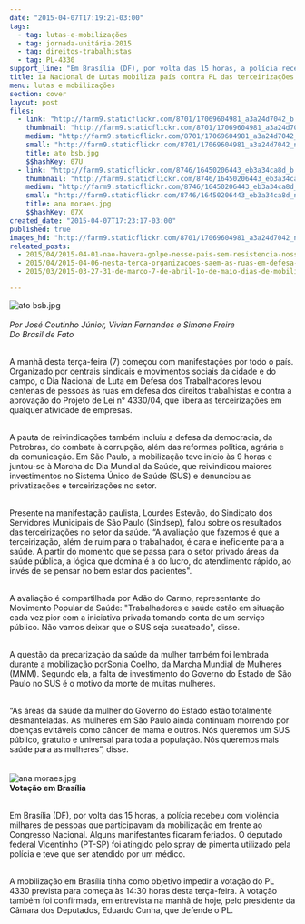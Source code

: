 ```yaml
---
date: "2015-04-07T17:19:21-03:00"
tags:
  - tag: lutas-e-mobilizações
  - tag: jornada-unitária-2015
  - tag: direitos-trabalhistas
  - tag: PL-4330
support_line: "Em Brasília (DF), por volta das 15 horas, a polícia recebeu com violência milhares de pessoas que participavam da mobilização em frente ao Congresso Nacional."
title: ia Nacional de Lutas mobiliza país contra PL das terceirizações
menu: lutas e mobilizações
section: cover
layout: post
files:
  - link: "http://farm9.staticflickr.com/8701/17069604981_a3a24d7042_b.jpg"
    thumbnail: "http://farm9.staticflickr.com/8701/17069604981_a3a24d7042_t.jpg"
    medium: "http://farm9.staticflickr.com/8701/17069604981_a3a24d7042_z.jpg"
    small: "http://farm9.staticflickr.com/8701/17069604981_a3a24d7042_n.jpg"
    title: ato bsb.jpg
    $$hashKey: 07U
  - link: "http://farm9.staticflickr.com/8746/16450206443_eb3a34ca8d_b.jpg"
    thumbnail: "http://farm9.staticflickr.com/8746/16450206443_eb3a34ca8d_t.jpg"
    medium: "http://farm9.staticflickr.com/8746/16450206443_eb3a34ca8d_z.jpg"
    small: "http://farm9.staticflickr.com/8746/16450206443_eb3a34ca8d_n.jpg"
    title: ana moraes.jpg
    $$hashKey: 07X
created_date: "2015-04-07T17:23:17-03:00"
published: true
images_hd: "http://farm9.staticflickr.com/8701/17069604981_a3a24d7042_n.jpg"
releated_posts:
  - 2015/04/2015-04-01-nao-havera-golpe-nesse-pais-sem-resistencia-nossos-movimentos-nao-formaram-covardes-afirma-gilmar-mauro.md
  - 2015/04/2015-04-06-nesta-terca-organizacoes-saem-as-ruas-em-defesa-dos-direitos-da-classe-trabalhadora.md
  - 2015/03/2015-03-27-31-de-marco-7-de-abril-1o-de-maio-dias-de-mobilizacao.md

---
```

<p><img alt="ato bsb.jpg" src="http://farm9.staticflickr.com/8701/17069604981_a3a24d7042_b.jpg" /><br />
<br />
<em>Por Jos&eacute; Coutinho J&uacute;nior, Vivian Fernandes e Simone Freire<br />
Do Brasil de Fato</em></p>

<p><br />
A manh&atilde; desta ter&ccedil;a-feira (7) come&ccedil;ou com manifesta&ccedil;&otilde;es por todo o pa&iacute;s. Organizado por centrais sindicais e movimentos sociais da cidade e do campo, o Dia Nacional de Luta em Defesa dos Trabalhadores levou centenas de pessoas &agrave;s ruas em defesa dos direitos trabalhistas e contra a aprova&ccedil;&atilde;o do Projeto de Lei n&deg; 4330/04, que libera as terceiriza&ccedil;&otilde;es em qualquer atividade de empresas.</p>

<p><br />
A pauta de reivindica&ccedil;&otilde;es tamb&eacute;m incluiu a defesa da democracia, da Petrobras, do combate &agrave; corrup&ccedil;&atilde;o, al&eacute;m das reformas pol&iacute;tica, agr&aacute;ria e da comunica&ccedil;&atilde;o. Em S&atilde;o Paulo, a mobiliza&ccedil;&atilde;o teve in&iacute;cio &agrave;s 9 horas e juntou-se &agrave; Marcha do Dia Mundial da Sa&uacute;de, que reivindicou maiores investimentos no Sistema &Uacute;nico de Sa&uacute;de (SUS) e denunciou as privatiza&ccedil;&otilde;es e terceiriza&ccedil;&otilde;es no setor.</p>

<p><br />
Presente na manifesta&ccedil;&atilde;o paulista, Lourdes Estev&atilde;o, do Sindicato dos Servidores Municipais de S&atilde;o Paulo (Sindsep), falou sobre os resultados das terceiriza&ccedil;&otilde;es no setor da sa&uacute;de. &ldquo;A avalia&ccedil;&atilde;o que fazemos &eacute; que a terceiriza&ccedil;&atilde;o, al&eacute;m de ruim para o trabalhador, &eacute; cara e ineficiente para a sa&uacute;de. A partir do momento que se passa para o setor privado &aacute;reas da sa&uacute;de p&uacute;blica, a l&oacute;gica que domina &eacute; a do lucro, do atendimento r&aacute;pido, ao inv&eacute;s de se pensar no bem estar dos pacientes&quot;.</p>

<p><br />
A avalia&ccedil;&atilde;o &eacute; compartilhada por Ad&atilde;o do Carmo, representante do Movimento Popular da Sa&uacute;de: &quot;Trabalhadores e sa&uacute;de est&atilde;o em situa&ccedil;&atilde;o cada vez pior com a iniciativa privada tomando conta de um servi&ccedil;o p&uacute;blico. N&atilde;o vamos deixar que o SUS seja sucateado&quot;, disse.</p>

<p><br />
A quest&atilde;o da precariza&ccedil;&atilde;o da sa&uacute;de da mulher tamb&eacute;m foi lembrada durante a mobiliza&ccedil;&atilde;o porSonia Coelho, da Marcha Mundial de Mulheres (MMM). Segundo ela, a falta de investimento do Governo do Estado de S&atilde;o Paulo no SUS &eacute; o motivo da morte de muitas mulheres.</p>

<p><br />
&ldquo;As &aacute;reas da sa&uacute;de da mulher do Governo do Estado est&atilde;o totalmente desmanteladas. As mulheres em S&atilde;o Paulo ainda continuam morrendo por doen&ccedil;as evit&aacute;veis como c&acirc;ncer de mama e outros. N&oacute;s queremos um SUS p&uacute;blico, gratuito e universal para toda a popula&ccedil;&atilde;o. N&oacute;s queremos mais sa&uacute;de para as mulheres&rdquo;, disse.<br />
&nbsp;&nbsp; &nbsp;<br />
<br />
<img alt="ana moraes.jpg" src="http://farm9.staticflickr.com/8746/16450206443_eb3a34ca8d_b.jpg" /><br />
<strong>Vota&ccedil;&atilde;o em Bras&iacute;lia</strong></p>

<p><br />
Em Bras&iacute;lia (DF), por volta das 15 horas, a pol&iacute;cia recebeu com viol&ecirc;ncia milhares de pessoas que participavam da mobiliza&ccedil;&atilde;o em frente ao Congresso Nacional. Alguns manifestantes ficaram feriados. O deputado federal Vicentinho (PT-SP) foi atingido pelo spray de pimenta utilizado pela pol&iacute;cia e teve que ser atendido por um m&eacute;dico.</p>

<p><br />
A mobiliza&ccedil;&atilde;o em Bras&iacute;lia tinha como objetivo impedir a vota&ccedil;&atilde;o do PL 4330 prevista para come&ccedil;a &agrave;s 14:30 horas desta ter&ccedil;a-feira. A vota&ccedil;&atilde;o tamb&eacute;m foi confirmada, em entrevista na manh&atilde; de hoje, pelo presidente da C&acirc;mara dos Deputados, Eduardo Cunha, que defende o PL.</p>
